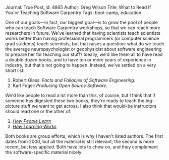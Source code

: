 Journal: True
Post_Id: 4865
Author: Greg Wilson
Title: What to Read If You're Teaching Software Carpentry
Tags: boot-camp, education

<p>One of our goals&mdash;in fact, our biggest goal&mdash;is to grow the pool of people who can teach Software Carpentry workshops, so that we can reach more researchers in future. We've learned that having scientists teach scientists works better than having professional programmers (or computer science grad students) teach scientists, but that raises a question: what do we teach the average neuropsychologist or geophysicist about software engineering to prepare her for teaching our stuff? Ideally, we'd like them all to have read a double dozen books, and to have ten or more years of experience in industry, but that's not going to happen. Instead, we've settled on a very short list:</p>
<ol>
<li>Robert Glass: <cite>Facts and Fallacies of Software Engineering</cite>.</li>
<li>Karl Fogel: <cite>Producing Open Source Software</cite>.</li>
</ol>
<p>We'd like people to read a lot more than this, of course, but I think that if someone has digested these two books, they're ready to teach the big-picture stuff we want to get across. I also think that would-be instructors should read one or the other of:</p>
<ol>
<li><a href="http://www.amazon.com/How-People-Learn-Experience-Expanded/dp/0309070368/"><em>How People Learn</em></a></li>
<li><a href="http://www.amazon.com/How-Learning-Works-Research-Based-Jossey-Bass/dp/0470484101/"><em>How Learning Works</em></a></li>
</ol>
<p>Both books are group efforts, which is why I haven't listed authors. The first dates from 2000, but all the material is still relevant; the second is more recent, but less applied. Both have lots to chew on, and they complement the software-specific material nicely.</p>
